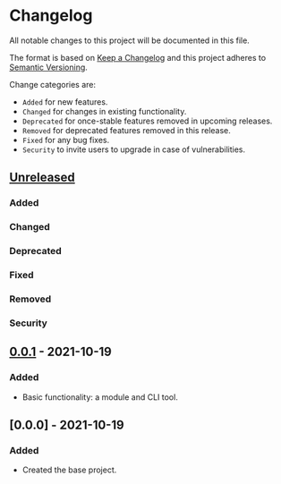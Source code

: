 # Changelog

All notable changes to this project will be documented in this file.

The format is based on [Keep a Changelog](http://keepachangelog.com/en/1.0.0/)
and this project adheres to [Semantic Versioning](http://semver.org/spec/v2.0.0.html).

Change categories are:

* `Added` for new features.
* `Changed` for changes in existing functionality.
* `Deprecated` for once-stable features removed in upcoming releases.
* `Removed` for deprecated features removed in this release.
* `Fixed` for any bug fixes.
* `Security` to invite users to upgrade in case of vulnerabilities.

## [Unreleased]
### Added
### Changed
### Deprecated
### Fixed
### Removed
### Security

## [0.0.1] - 2021-10-19
### Added
- Basic functionality: a module and CLI tool.

## [0.0.0] - 2021-10-19
### Added
- Created the base project.

[Unreleased]: https://github.com/saibotsivad/ajv-openapi-compile/compare/v0.0.0...HEAD
[0.0.1]: https://github.com/saibotsivad/ajv-openapi-compile/compare/v0.0.0...v0.0.1
